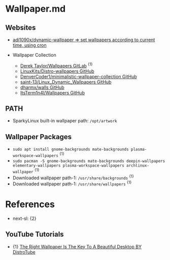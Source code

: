 # Wallpaper.md

## Websites

* [adi1090x/dynamic-wallpaper => set wallpapers according to current time, using cron](https://github.com/adi1090x/dynamic-wallpaper)

* Wallpaper Collection
  * [Derek Taylor/Wallpapers GitLab](https://gitlab.com/dwt1/wallpapers) <sup>{1}</sup>
  * [LinuxKits/Distro-wallpapers GitHub](https://github.com/LinuxKits/Distro-wallpapers)
  * [DenverCoder1/minimalistic-wallpaper-collection GitHub](https://github.com/DenverCoder1/minimalistic-wallpaper-collection)
  * [saint-13/Linux_Dynamic_Wallpapers GitHub](https://github.com/saint-13/Linux_Dynamic_Wallpapers)
  * [dharmx/walls GitHub](https://github.com/dharmx/walls)
  * [ItsTerm1n4l/Wallpapers GitHub](https://github.com/ItsTerm1n4l/Wallpapers)

## PATH

* SparkyLinux built-in wallpaper path: `/opt/artwork`

## Wallpaper Packages

* `sudo apt install gnome-backgrounds mate-backgrounds plasma-workspace-wallpapers` <sup>{1}</sup>
* `sudo pacman -S gnome-backgrounds mate-backgrounds deepin-wallpapers elementary-wallpapers plasma-workspace-wallpapers archlinux-wallpaper` <sup>{1}</sup>
* Downloaded wallpaper path-1: `/usr/share/backgrounds` <sup>{1}</sup>
* Downloaded wallpaper path-1: `/usr/share/wallpapers` <sup>{1}</sup>

# References

* next-sl: {2}

## YouTube Tutorials

* {1} [The Right Wallpaper Is The Key To A Beautiful Desktop BY DistroTube](https://www.youtube.com/watch?v=GIjO6F4F2UQ)
